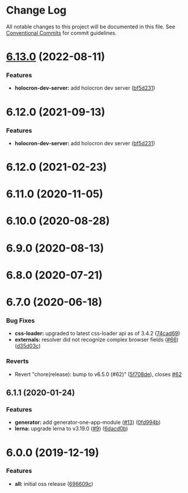 # Change Log

All notable changes to this project will be documented in this file.
See [Conventional Commits](https://conventionalcommits.org) for commit guidelines.

# [6.13.0](https://github.com/americanexpress/one-app-cli/compare/@americanexpress/eslint-plugin-one-app@6.12.0...@americanexpress/eslint-plugin-one-app@6.13.0) (2022-08-11)


### Features

* **holocron-dev-server:** add holocron dev server ([bf5d231](https://github.com/americanexpress/one-app-cli/commit/bf5d231c2c50c8ca2db4152e13d13eee0c149589))





# 6.12.0 (2021-09-13)


### Features

* **holocron-dev-server:** add holocron dev server ([bf5d231](https://github.com/americanexpress/one-app-cli/commit/bf5d231c2c50c8ca2db4152e13d13eee0c149589))



# 6.12.0 (2021-02-23)



# 6.11.0 (2020-11-05)



# 6.10.0 (2020-08-28)



# 6.9.0 (2020-08-13)



# 6.8.0 (2020-07-21)



# 6.7.0 (2020-06-18)


### Bug Fixes

* **css-loader:** upgraded to latest css-loader api as of 3.4.2 ([74cad69](https://github.com/americanexpress/one-app-cli/commit/74cad69fcbe84eeba7a02b009821e6f7a2db62f2))
* **externals:** resolver did not recognize complex browser fields ([#66](https://github.com/americanexpress/one-app-cli/issues/66)) ([d35d03c](https://github.com/americanexpress/one-app-cli/commit/d35d03c858a1361a1f214ff3f99b194d2aede521))


### Reverts

* Revert "chore(release): bump to v6.5.0 (#62)" ([5f708de](https://github.com/americanexpress/one-app-cli/commit/5f708de11f30163687f3184adb4d57ccab46649c)), closes [#62](https://github.com/americanexpress/one-app-cli/issues/62)



## 6.1.1 (2020-01-24)


### Features

* **generator:** add generator-one-app-module ([#13](https://github.com/americanexpress/one-app-cli/issues/13)) ([0fd994b](https://github.com/americanexpress/one-app-cli/commit/0fd994b57d2fd9487b31f109f95d13c7e64c14aa))
* **lerna:** upgrade lerna to v3.19.0 ([#9](https://github.com/americanexpress/one-app-cli/issues/9)) ([6dacd0b](https://github.com/americanexpress/one-app-cli/commit/6dacd0b8848d1f1045aff36fde2f0d441d0d49a2))



# 6.0.0 (2019-12-19)


### Features

* **all:** initial oss release ([696609c](https://github.com/americanexpress/one-app-cli/commit/696609c702b128ba0339064173ac328ce8c00766))
